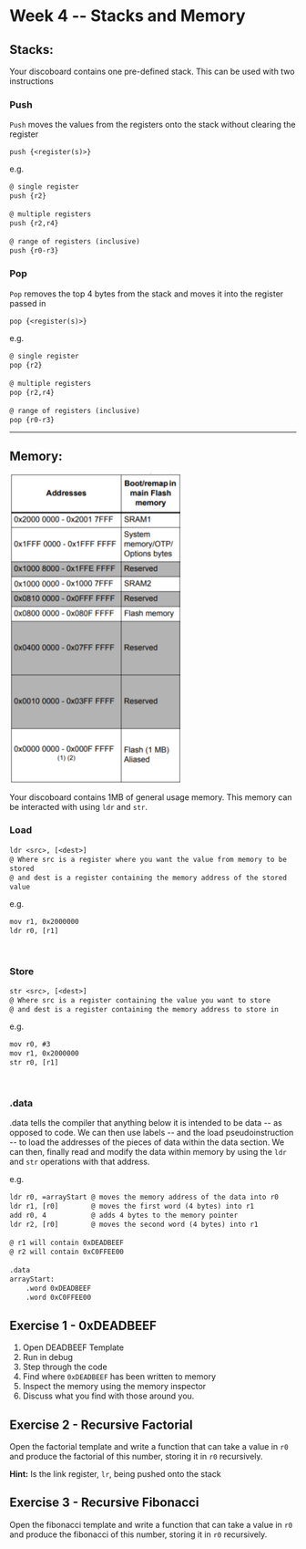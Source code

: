 # Week 4 -- Stacks and Memory

## Stacks:
Your discoboard contains one pre-defined stack. This can be used with two instructions

### Push

`Push` moves the values from the registers onto the stack without clearing the register

```armasm
push {<register(s)>}
```
e.g.
```armasm
@ single register
push {r2}

@ multiple registers
push {r2,r4}

@ range of registers (inclusive)
push {r0-r3}
```

### Pop

`Pop` removes the top 4 bytes from the stack and moves it into the register passed in

```armasm
pop {<register(s)>}
```
e.g.

```armasm
@ single register
pop {r2}

@ multiple registers
pop {r2,r4}

@ range of registers (inclusive)
pop {r0-r3}
```

---

## Memory:

<img src="assets/memoryMap.png" alt="Discoboard Memory Map" width="300">

Your discoboard contains 1MB of general usage memory. This memory can be interacted with using `ldr` and `str`.

### Load
```armasm
ldr <src>, [<dest>]
@ Where src is a register where you want the value from memory to be stored
@ and dest is a register containing the memory address of the stored value
```
e.g.
```armasm
mov r1, 0x2000000
ldr r0, [r1]
```

<br>

### Store
```armasm
str <src>, [<dest>]
@ Where src is a register containing the value you want to store
@ and dest is a register containing the memory address to store in
```
e.g.
```armasm
mov r0, #3
mov r1, 0x2000000
str r0, [r1]
```

<br>

### .data

.data tells the compiler that anything below it is intended to be data -- as opposed to code. We can then use labels -- and the load pseudoinstruction -- to load the addresses of the pieces of data within the data section. We can then, finally read and modify the data within memory by using the `ldr` and `str` operations with that address.

e.g.
```armasm
ldr r0, =arrayStart @ moves the memory address of the data into r0
ldr r1, [r0]        @ moves the first word (4 bytes) into r1
add r0, 4           @ adds 4 bytes to the memory pointer
ldr r2, [r0]        @ moves the second word (4 bytes) into r1

@ r1 will contain 0xDEADBEEF
@ r2 will contain 0xC0FFEE00

.data
arrayStart:
    .word 0xDEADBEEF
    .word 0xC0FFEE00
```


## Exercise 1 - 0xDEADBEEF

1. Open DEADBEEF Template
1. Run in debug
1. Step through the code
1. Find where `0xDEADBEEF` has been written to memory
1. Inspect the memory using the memory inspector
1. Discuss what you find with those around you.

## Exercise 2 - Recursive Factorial

Open the factorial template and write a function that can take a value in `r0` and produce the factorial of this number, storing it in `r0` recursively.

**Hint:** Is the link register, `lr`, being pushed onto the stack

## Exercise 3 - Recursive Fibonacci

Open the fibonacci template and write a function that can take a value in `r0` and produce the fibonacci of this number, storing it in `r0` recursively.